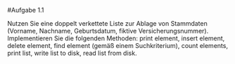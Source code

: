 #Aufgabe 1.1

Nutzen Sie eine doppelt verkettete Liste zur Ablage von Stammdaten (Vorname,
Nachname, Geburtsdatum, fiktive Versicherungsnummer). Implementieren Sie die
folgenden Methoden:
print element, insert element, delete element, find element (gemäß einem Suchkriterium),
count elements, print list, write list to disk, read list from disk.

